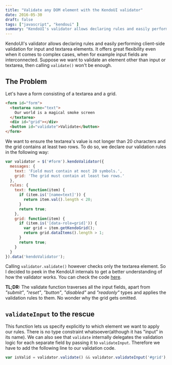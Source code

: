 ```yaml
---
title: "Validate any DOM element with the KendoUI validator"
date: 2016-05-30
draft: false
tags: ["javascript", "kendoui" ]
summary: "KendoUI's validator allows declaring rules and easily performing client-side validation for input and textarea elements. It offers great flexibility even when it comes to complex cases, when for example input fields are interconnected. Suppose we want to validate an element other than input or textarea, then things are not as straightforward."
---
```


KendoUI's validator allows declaring rules and easily performing client-side validation for input and textarea elements. It offers great flexibility even when it comes to complex cases, when for example input fields are interconnected. Suppose we want to validate an element other than input or textarea, then calling ```validate()``` won't be enough.  

## The Problem

Let's have a form consisting of a textarea and a grid.

```html
<form id="form">
  <textarea name="text">
    Our world is a magical smoke screen
  </textarea>
  <div id="grid"></div>
  <button id="validate">Validate</button>
</form>
```
  
We want to ensure the textarea's value is not longer than 20 characters and the grid contains at least two rows. To do so, we declare our validation rules in the following way:  

```javascript
var validator = $('#form').kendoValidator({
  messages: {
    text: 'Field must contain at most 20 symbols.',
    grid: 'The grid must contain at least two rows.'
  },
  rules: {
    text: function(item) { 
      if (item.is('[name=text]')) {
        return item.val().length < 20;
      }
      return true;
    },
    grid: function(item) {
      if (item.is('[data-role=grid]')) {
        var grid = item.getKendoGrid();
        return grid.dataItems().length > 1;
      }
      return true;
    }
  }
}).data('kendoValidator');
```

Calling ```validator.validate()``` however checks only the textarea element. So I decided to peek in the KendoUI internals to get a better understanding of how the validator works. You can check the code [here](https://github.com/telerik/kendo-ui-core/blob/25e8c5c5ccd176268e8ec9b2dad3722642898970/src/kendo.validator.js#L279).
  
**TL;DR:** The validate function traverses all the input fields, apart from _"submit"_, _"reset"_, _"button"_, _"disabled"_ and _"readonly"_ types and applies the validation rules to them. No wonder why the grid gets omitted.

## ```validateInput``` to the rescue

This function lets us specify explicitly to which element we want to apply our rules. There is no type constraint whatsoever(although it has "input" in its name). We can also see that ```validate``` internally delegates the validation logic for each separate field by passing it to ```validateInput```. Therefore we have to add the following line to our validation code.

```javascript
var isValid = validator.validate() && validator.validateInput('#grid');
```
